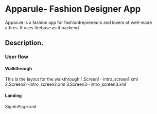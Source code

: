 # Apparule- Fashion Designer App
Apparule is a fashion app for fashiontrepreneurs and lovers of well-made attires. It uses firebase as it backend

## Description.
### User flow
#### Walkthrough
This is the layout for the walkthrough
1.Screen1--intro_screen1.xml
2.Screen2--intro_screen2.xml
3.Screen3--intro_screen3.xml


#### Landing
SignInPage.xml



